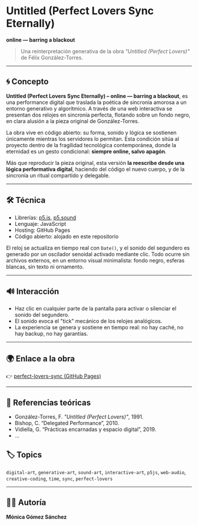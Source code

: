 # Untitled (Perfect Lovers Sync Eternally)

**online — barring a blackout**

> Una reinterpretación generativa de la obra _"Untitled (Perfect Lovers)"_ de Félix González-Torres.

---

## 🌀 Concepto

**Untitled (Perfect Lovers Sync Eternally) – online — barring a blackout**, es una performance digital que traslada la poética de sincronía amorosa a un entorno generativo y algorítmico. A través de una web interactiva se presentan dos relojes en sincronía perfecta, flotando sobre un fondo negro, en clara alusión a la pieza original de González-Torres.

La obra vive en código abierto: su forma, sonido y lógica se sostienen únicamente mientras los servidores lo permitan. Esta condición sitúa al proyecto dentro de la fragilidad tecnológica contemporánea, donde la eternidad es un gesto condicional: **siempre online, salvo apagón**.

Más que reproducir la pieza original, esta versión **la reescribe desde una lógica performativa digital**, haciendo del código el nuevo cuerpo, y de la sincronía un ritual compartido y delegable.

---

## 🛠️ Técnica

- Librerías: [p5.js](https://p5js.org), [p5.sound](https://p5js.org/reference/#/libraries/p5.sound)
- Lenguaje: JavaScript
- Hosting: GitHub Pages
- Código abierto: alojado en este repositorio

El reloj se actualiza en tiempo real con `Date()`, y el sonido del segundero es generado por un oscilador senoidal activado mediante clic. Todo ocurre sin archivos externos, en un entorno visual minimalista: fondo negro, esferas blancas, sin texto ni ornamento.

---

## 🔊 Interacción

- Haz clic en cualquier parte de la pantalla para activar o silenciar el sonido del segundero.
- El sonido evoca el "tick" mecánico de los relojes analógicos.
- La experiencia se genera y sostiene en tiempo real: no hay caché, no hay backup, no hay garantías.

---

## 🌍 Enlace a la obra

👉 [perfect-lovers-sync (GitHub Pages)](https://m0n1c4g0m3z.github.io/perfect-lovers-sync/)

---

## 🧠 Referencias teóricas

- González-Torres, F. _"Untitled (Perfect Lovers)"_, 1991.
- Bishop, C. “Delegated Performance”, 2010.
- Vidiella, G. “Prácticas encarnadas y espacio digital”, 2019.
- ...


## 🏷️ Topics

`digital-art`, `generative-art`, `sound-art`, `interactive-art`, `p5js`, `web-audio`, `creative-coding`, `time`, `sync`, `perfect-lovers`

---

## 👩‍🎓 Autoría

**Mónica Gómez Sánchez**  
